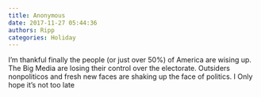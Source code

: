 ```yaml
---
title: Anonymous
date: 2017-11-27 05:44:36
authors: Ripp
categories: Holiday
---
```


 I’m thankful finally the people (or just over 50%) of America are wising up. The Big Media are losing their control over the electorate. 
Outsiders nonpoliticos and fresh new faces are shaking up the face of politics. I Only hope it’s not too late